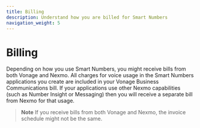 ```yaml
---
title: Billing
description: Understand how you are billed for Smart Numbers
navigation_weight: 5
---
```


# Billing

Depending on how you use Smart Numbers, you might receive bills from both Vonage and Nexmo. All charges for voice usage in the Smart Numbers applications you create are included in your Vonage Business Communications bill. If your applications use other Nexmo capabilities (such as Number Insight or Messaging) then you will receive a separate bill from Nexmo for that usage.

> **Note** If you receive bills from both Vonage and Nexmo, the invoice schedule might not be the same.

